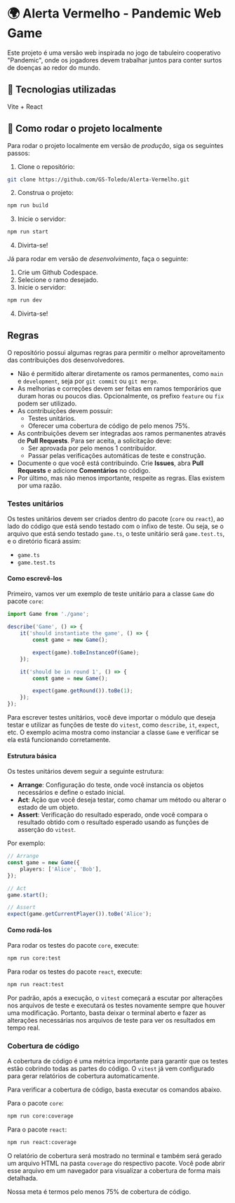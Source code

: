 # 🌍 Alerta Vermelho - Pandemic Web Game

Este projeto é uma versão web inspirada no jogo de tabuleiro cooperativo "Pandemic", onde os jogadores devem trabalhar juntos para conter surtos de doenças ao redor do mundo.

## 🧩 Tecnologias utilizadas

Vite + React

## 🚀 Como rodar o projeto localmente

Para rodar o projeto localmente em versão de _produção_, siga os seguintes passos:

1. Clone o repositório:

```bash
git clone https://github.com/GS-Toledo/Alerta-Vermelho.git
```

2. Construa o projeto:

```bash
npm run build
```

3. Inicie o servidor:

```bash
npm run start
```

4. Divirta-se!

Já para rodar em versão de _desenvolvimento_, faça o seguinte:

1. Crie um Github Codespace.
2. Selecione o ramo desejado.
3. Inicie o servidor:

```bash
npm run dev
```

4. Divirta-se!

## Regras

O repositório possui algumas regras para permitir o melhor aproveitamento das contribuições dos desenvolvedores.
- Não é permitido alterar diretamente os ramos permanentes, como `main` e `development`, seja por `git commit` ou `git merge`.
- As melhorias e correções devem ser feitas em ramos temporários que duram horas ou poucos dias. Opcionalmente, os prefixo `feature` ou `fix` podem ser utilizado.
- As contribuições devem possuir:
    - Testes unitários.
    - Oferecer uma cobertura de código de pelo menos 75%.
- As contribuições devem ser integradas aos ramos permanentes através de **Pull Requests**. Para ser aceita, a solicitação deve:
    - Ser aprovada por pelo menos 1 contribuidor.
    - Passar pelas verificações automáticas de teste e construção.
- Documente o que você está contribuindo. Crie **Issues**, abra **Pull Requests** e adicione **Comentários** no código.
- Por último, mas não menos importante, respeite as regras. Elas existem por uma razão.

### Testes unitários

Os testes unitários devem ser criados dentro do pacote (`core` ou `react`), ao lado do código que está sendo testado com o infixo de teste. Ou seja, se o arquivo que está sendo testado `game.ts`, o teste unitário será `game.test.ts`, e o diretório ficará assim:
- `game.ts`
- `game.test.ts`

#### Como escrevê-los

Primeiro, vamos ver um exemplo de teste unitário para a classe `Game` do pacote `core`:

```ts
import Game from './game';

describe('Game', () => {
    it('should instantiate the game', () => {
        const game = new Game();

        expect(game).toBeInstanceOf(Game);
    });

    it('should be in round 1', () => {
        const game = new Game();

        expect(game.getRound()).toBe(1);
    });
});
```

Para escrever testes unitários, você deve importar o módulo que deseja testar e utilizar as funções de teste do `vitest`, como `describe`, `it`, `expect`, etc. O exemplo acima mostra como instanciar a classe `Game` e verificar se ela está funcionando corretamente.

#### Estrutura básica

Os testes unitários devem seguir a seguinte estrutura:
- **Arrange**: Configuração do teste, onde você instancia os objetos necessários e define o estado inicial.
- **Act**: Ação que você deseja testar, como chamar um método ou alterar o estado de um objeto.
- **Assert**: Verificação do resultado esperado, onde você compara o resultado obtido com o resultado esperado usando as funções de asserção do `vitest`.

Por exemplo:

```ts
// Arrange
const game = new Game({
    players: ['Alice', 'Bob'],
});

// Act
game.start();

// Assert
expect(game.getCurrentPlayer()).toBe('Alice');
```

#### Como rodá-los

Para rodar os testes do pacote `core`, execute:
```bash
npm run core:test
```

Para rodar os testes do pacote `react`, execute:
```bash
npm run react:test
```

Por padrão, após a execução, o `vitest` começará a escutar por alterações nos arquivos de teste e executará os testes novamente sempre que houver uma modificação. Portanto, basta deixar o terminal aberto e fazer as alterações necessárias nos arquivos de teste para ver os resultados em tempo real.

### Cobertura de código

A cobertura de código é uma métrica importante para garantir que os testes estão cobrindo todas as partes do código. O `vitest` já vem configurado para gerar relatórios de cobertura automaticamente.

Para verificar a cobertura de código, basta executar os comandos abaixo.

Para o pacote `core`:
```bash
npm run core:coverage
```

Para o pacote `react`:
```bash
npm run react:coverage
```

O relatório de cobertura será mostrado no terminal e também será gerado um arquivo HTML na pasta `coverage` do respectivo pacote. Você pode abrir esse arquivo em um navegador para visualizar a cobertura de forma mais detalhada.

Nossa meta é termos pelo menos 75% de cobertura de código.